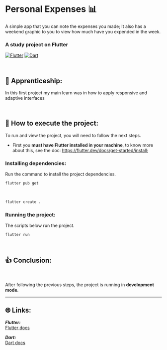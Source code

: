 # Personal Expenses 📊

A simple app that you can note the expenses you made; It also has a weekend graphic to you to view how much have you expended in the week.


### A study project on **Flutter**

[![Flutter](https://amandacleto.github.io/images-for-projects/public/images/github-readme/icon-flutter.svg)](https://flutter.dev/)
[![Dart](https://amandacleto.github.io/images-for-projects/public/images/github-readme/icon-dart.svg)](https://dart.dev/)

<br>

## 🎇 Apprenticeship:

In this first project my main learn was in how to apply responsive and adaptive interfaces

<br>


## 🚀 How to execute the project:
To run and view the project, you will need to follow the next steps.
  * First you **must have Flutter installed in your machine**, to know more about this, see the doc: https://flutter.dev/docs/get-started/install;

### Installing dependencies:
Run the command to install the project dependencies.
   ```sh
   flutter pub get
   ```
<br>

   ```sh
   flutter create .
   ```

### Running the project:
The scripts below run the project.
   ```sh
   flutter run
   ```
<br>

## 👍 Conclusion: 

<br>

After following the previous steps, the project is running in **development mode**.


---
## 🌐 Links: 
***Flutter:***<br>
[<ins>Flutter docs</ins>](https://docs.flutter.dev/)<br>

***Dart:***<br>
[<ins>Dart docs</ins>](https://dart.dev/guides/)<br>
